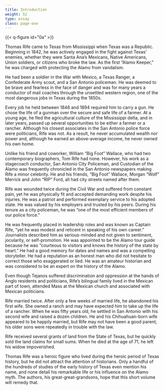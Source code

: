 ```yaml
---
title: Introduction
weight: 52
type: essay
class: page-one
---
```


{{< q-figure id="0a" >}}

Thomas Rife came to Texas from Mississippi when Texas was a Republic. Beginning in 1842, he was actively engaged in the fight against Texas’ enemies, whether they were Santa Ana’s Mexicans, Native Americans, Union soldiers, or citizens who broke the law. As the first “Alamo Keeper,” he was charged with protecting the Alamo from vandalism.

He had been a soldier in the War with Mexico, a Texas Ranger, a Confederate Army scout, and a San Antonio policeman. He was deemed to be brave and fearless in the face of danger and was for many years a conductor of mail coaches through the unsettled western region, one of the most dangerous jobs in Texas during the 1850s.

Every job he held between 1846 and 1894 required him to carry a gun. He chose the life of a gunman over the secure and safe life of a farmer. At a young age, he fled the agricultural culture of the Mississippi delta, and in later years, passed up several opportunities to be either a farmer or a rancher. Although his closest associates in the San Antonio police force were politicians, Rife was not. As a result, he never accumulated wealth nor power and, although he earned an above-average income, he never owned his own home.

Unlike his friend and coworker, William “Big Foot” Wallace, who had two contemporary biographers, Tom Rife had none. However, his work as a stagecoach conductor, San Antonio City Policeman, and Custodian of the Alamo was frequently chronicled in the San Antonio newspapers making Rife a minor celebrity. He and his friends, “Big Foot” Wallace, Morgan “Wolf” Merrick and John “RIP” Ford, all had city streets named after them.

Rife was wounded twice during the Civil War and suffered from constant pain, yet he was physically fit and accepted demanding work despite his injuries. He was a patriot and performed exemplary service to his adopted state. He was valued by his employers and trusted by his peers. During his tenure as a city policeman, he was “one of the most efficient members of our police force.”

He was frequently placed in leadership roles and was known as Captain Rife, “yet he was modest and reticent in speaking of his own career.” Journalists described him as serious-minded and not given to sentiment, jocularity, or self-promotion. He was appointed to be the Alamo tour guide because he was “courteous to visitors and knows the history of the state by heart.” He had a good memory for dates and names and was a compelling storyteller. He had a reputation as an honest man who did not hesitate to correct those who exaggerated or lied. He was an amateur historian and was considered to be an expert on the history of the Alamo.

Even though Tejanos suffered discrimination and oppression at the hands of Anglo residents and politicians, Rife’s bilingual family lived in the Mexican part of town, attended Mass at the Mexican church and associated with Mexican politicians.

Rife married twice. After only a few weeks of married life, he abandoned his first wife. She owned a ranch and may have expected him to take up the life of a rancher. When he was fifty years old, he settled in San Antonio with his second wife and raised a dozen children. He and his Chihuahuan-born wife appeared to be happily married, but Rife may not have been a good parent; his older sons were repeatedly in trouble with the law.

Rife received several grants of land from the State of Texas, but he quickly sold the land claims for small sums.  When he died at the age of 71, he left his widow impoverished.

Thomas Rife was a heroic figure who lived during the heroic period of Texas history, but he did not attract the attention of historians. Only a handful of the hundreds of studies of the early history of Texas even mention his name, and none detail his remarkable life or his influence on the Alamo myth. The authors, his great-great-grandsons, hope that this short volume will remedy that.
